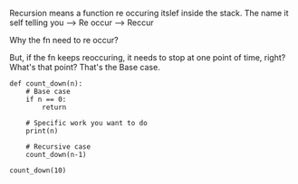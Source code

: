 Recursion means a function re occuring itslef inside the stack.
The name it self telling you --> Re occur --> Reccur

Why the fn need to re occur?


But, if the fn keeps reoccuring, it needs to stop at one point of time, right?
What's that point? That's the Base case.
```
def count_down(n):
    # Base case
    if n == 0:
        return

    # Specific work you want to do
    print(n)

    # Recursive case
    count_down(n-1)

count_down(10)
```




